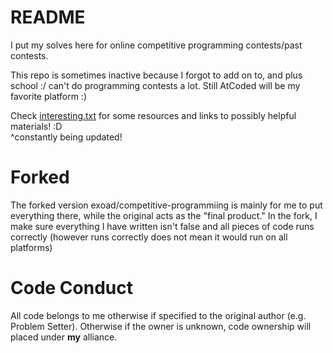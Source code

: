 # README

I put my solves here for online competitive programming contests/past contests.

This repo is sometimes inactive because I forgot to add on to, and plus school :/ can't do programming contests a lot. Still
AtCoded will be my favorite platform :)

Check [interesting.txt](./interesting.txt) for some resources and links to possibly helpful materials! :D <br>
^constantly being updated!

# Forked
The forked version exoad/competitive-programmiing is mainly for me to put everything there, while the original acts as 
the "final product." In the fork, I make sure everything I have written isn't false and all pieces of code runs correctly
(however runs correctly does not mean it would run on all platforms)

# Code Conduct
All code belongs to me otherwise if specified to the original author (e.g. Problem Setter). Otherwise if the owner is unknown, code ownership will placed under **my** 
alliance.
